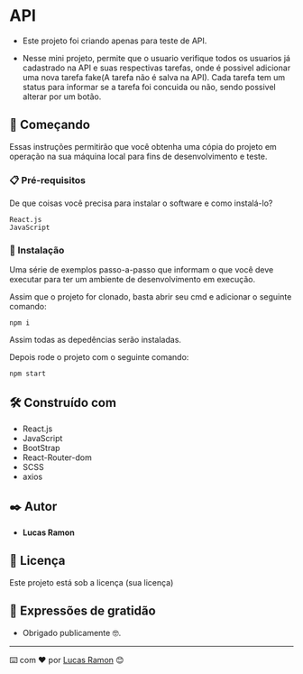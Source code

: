 # API

- Este projeto foi criando apenas para teste de API. 

- Nesse mini projeto, permite que o usuario verifique todos os usuarios já cadastrado na API e suas respectivas tarefas, onde é possivel adicionar uma nova tarefa fake(A tarefa não é salva na API). Cada tarefa tem um status para informar se a tarefa foi concuida ou não, sendo possivel alterar por um botão.

## 🚀 Começando

Essas instruções permitirão que você obtenha uma cópia do projeto em operação na sua máquina local para fins de desenvolvimento e teste.

### 📋 Pré-requisitos

De que coisas você precisa para instalar o software e como instalá-lo?

```
React.js
JavaScript
```

### 🔧 Instalação

Uma série de exemplos passo-a-passo que informam o que você deve executar para ter um ambiente de desenvolvimento em execução.

Assim que o projeto for clonado, basta abrir seu cmd e adicionar o seguinte comando:

```
npm i
```
Assim todas as depedências serão instaladas.

Depois rode o projeto com o seguinte comando:

```
npm start
```

## 🛠️ Construído com

* React.js
* JavaScript
* BootStrap
* React-Router-dom
* SCSS
* axios
 

## ✒️ Autor


* **Lucas Ramon** 

## 📄 Licença

Este projeto está sob a licença (sua licença)

## 🎁 Expressões de gratidão

* Obrigado publicamente 🤓.

---
⌨️ com ❤️ por [Lucas Ramon](https://gist.github.com/lucaasramon) 😊
